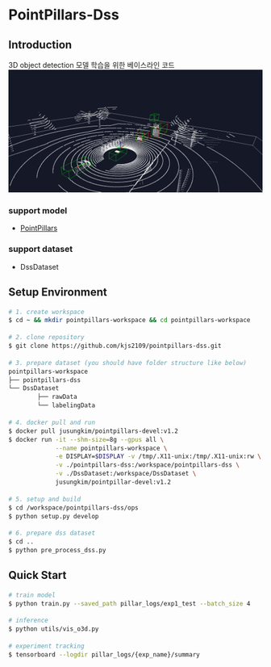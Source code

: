 # PointPillars-Dss 

## Introduction 
3D object detection 모델 학습을 위한 베이스라인 코드 
![pointpillars](./src/pointpillars_inference1.png)
### support model 
* [PointPillars](https://arxiv.org/pdf/1812.05784)
### support dataset 
* DssDataset

## Setup Environment 

```bash
# 1. create workspace
$ cd ~ && mkdir pointpillars-workspace && cd pointpillars-workspace 

# 2. clone repository 
$ git clone https://github.com/kjs2109/pointpillars-dss.git 

# 3. prepare dataset (you should have folder structure like below)
pointpillars-workspace
├── pointpillars-dss
└── DssDataset 
        ├── rawData
        └── labelingData

# 4. docker pull and run 
$ docker pull jusungkim/pointpillars-devel:v1.2
$ docker run -it --shm-size=8g --gpus all \
             --name pointpillars-workspace \
             -e DISPLAY=$DISPLAY -v /tmp/.X11-unix:/tmp/.X11-unix:rw \
             -v ./pointpillars-dss:/workspace/pointpillars-dss \
             -v ./DssDataset:/workspace/DssDataset \
             jusungkim/pointpillar-devel:v1.2  

# 5. setup and build 
$ cd /workspace/pointpillars-dss/ops
$ python setup.py develop 

# 6. prepare dss dataset
$ cd ..
$ python pre_process_dss.py  
```

## Quick Start

```bash
# train model 
$ python train.py --saved_path pillar_logs/exp1_test --batch_size 4 

# inference 
$ python utils/vis_o3d.py 

# experiment tracking 
$ tensorboard --logdir pillar_logs/{exp_name}/summary 

```
